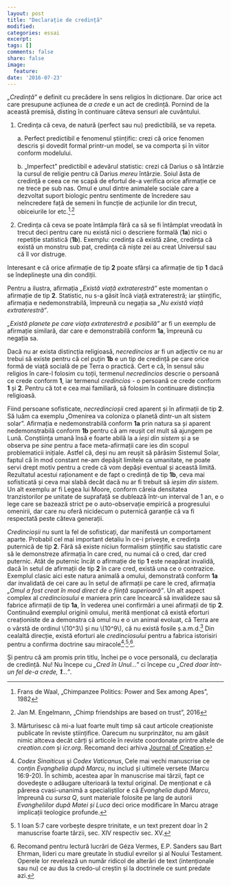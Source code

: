 ```yaml
---
layout: post
title: "Declarație de credință"
modified:
categories: essai
excerpt:  
tags: []
comments: false
share: false
image:
  feature:
date: '2016-07-23'
---
```


*„Credință”* e definit cu precădere în sens religios în dicționare. Dar orice act care presupune acțiunea de *a crede* e un act de credință. Pornind de la această premisă, disting în continuare câteva sensuri ale cuvântului.

1. Credința că ceva, de natură (perfect sau nu) predictibilă, se va repeta.
	
   a. Perfect predictibil e fenomenul științific: crezi că orice fenomen descris și dovedit formal printr-un model, se va comporta și în viitor conform modelului. 
	
   b. „Imperfect” predictibil e adevărul statistic: crezi că Darius o să întârzie la cursul de religie pentru că Darius *mereu* întârzie. Soiul ăsta de credință e ceea ce ne scapă de efortul de-a verifica orice afirmație ce ne trece pe sub nas. Omul e unul dintre animalele sociale care a dezvoltat suport biologic pentru sentimente de încredere sau neîncredere față de semeni în funcție de acțiunile lor din trecut, obiceiurile lor etc.[^1]<sup>,</sup>[^2]

2. Credința că ceva se poate întâmpla fără ca să se fi întâmplat vreodată în trecut deci pentru care nu există nici o descriere formală (**1a**) nici o repetiție statistică (**1b**). Exemplu: credința că există zâne, credința că există un monstru sub pat, credința că niște zei au creat Universul sau că îl vor distruge. 

Interesant e că orice afirmație de tip **2** poate sfârși ca afirmație de tip **1** dacă se îndeplinește una din condiții. 

Pentru a ilustra, afirmația *„Există viață extraterestră”* este momentan o afirmație de tip **2**. Statistic, nu s-a găsit încă viață extraterestră; iar științific, afirmația e nedemonstrabilă, împreună cu negația sa *„Nu există viață extraterestră”*. 

*„Există planete pe care viața extraterestră e posibilă”* ar fi un exemplu de afirmație similară, dar care e demonstrabilă conform **1a**, împreună cu negația sa. 

Dacă nu ar exista distincția religioasă, *necredincios* ar fi un adjectiv ce nu ar trebui să existe pentru că cel puțin **1b** e un tip de credință pe care orice formă de viață socială de pe Terra o practică. Cert e că, în sensul său religios în care-l folosim cu toții, termenul *necredincios* descrie o persoană ce crede conform **1**, iar termenul *credincios* - o persoană ce crede conform **1** și **2**. Pentru că tot e cea mai familiară, să folosim în continuare distincția religioasă.

Fiind persoane sofisticate, *necredincioșii* cred aparent și în afirmații de tip **2**. Să luăm ca exemplu „Omenirea va coloniza o planetă dintr-un alt sistem solar”. Afirmația e nedemonstrabilă conform **1a** prin natura sa și aparent nedemonstrabilă conform **1b** pentru că am reușit cel mult să ajungem pe Lună. Conștiința umană însă e foarte abilă la a *ieși din sistem* și a se observa pe *sine* pentru a face meta-afirmații care ies din scopul problematicii inițiale. Astfel că, deși nu am reușit să părăsim Sistemul Solar, faptul că în mod constant ne-am depășit limitele ca umanitate, ne poate servi drept motiv pentru a crede că vom depăși eventual și această limită. Rezultatul acestui raționament e de fapt o credință de tip **1b**, ceva mai sofisticată și ceva mai slabă decât dacă nu ar fi trebuit să *ieșim din sistem*. Un alt exemplu ar fi Legea lui Moore, conform căreia densitatea tranzistorilor pe unitate de suprafață se dublează într-un interval de 1 an, e o lege care se bazează strict pe o auto-observație empirică a progresului omenirii, dar care nu oferă nicidecum o puternică garanție că va fi respectată peste câteva generații.

*Credincioșii* nu sunt la fel de sofisticați, dar manifestă un comportament aparte. Probabil cel mai important detaliu în ce-i privește, e credința puternică de tip **2**. Fără să existe niciun formalism științific sau statistic care să le demonstreze afirmația în care cred, nu numai că o cred, dar cred puternic. Atât de puternic încât o afirmație de tip **1** este neapărat invalidă, dacă în setul de afirmații de tip **2** în care cred, există una ce o contrazice. Exemplul clasic aici este natura animală a omului, demonstrată conform **1a** dar invalidată de cei care au în setul de afirmații pe care le cred, afirmația *„Omul a fost creat în mod direct de o ființă superioară”*. Un alt aspect complex al *credinciosului* e maniera prin care încearcă să invalideze sau să fabrice afirmații de tip **1a**, în vederea unei confirmări a unei afirmații de tip **2**. Continuând exemplul originii omului, merită menționat că există eforturi creaționiste de a demonstra că omul nu e o un animal evoluat, că Terra are o vârstă de ordinul \\(10^3\\) și nu \\(10^9\\), că nu există fosile ș.a.m.d.[^3] Din cealaltă direcție, există eforturi ale *credinciosului* pentru a fabrica istorisiri pentru a confirma doctrine sau miracole[^4]<sup>,</sup>[^5]<sup>,</sup>[^6]. 

Și pentru că am promis prin titlu, închei pe o voce personală, cu declarația de credință. Nu! Nu începe cu *„Cred în Unul...”* ci începe cu *„Cred doar într-un fel de-a crede, **1**...”*.

[^1]:Frans de Waal, „Chimpanzee Politics: Power and Sex among Apes”, 1982
[^2]:Jan M. Engelmann, „Chimp friendships are based on trust”, 2016
[^3]:Mărturisesc că mi-a luat foarte mult timp să caut articole creaționiste publicate în reviste științifice. Oarecum nu surprinzător, nu am găsit nimic altceva decât cărți și articole în reviste coordonate printre altele de *creation.com* și *icr.org*. Recomand deci arhiva [Journal of Creation](http://creation.com/journal-of-creation).
[^4]:*Codex Sinaiticus* și *Codex Vaticanus*, Cele mai vechi manuscrise ce conțin *Evanghelia după Marcu*, nu includ și ultimele versete (Marcu 16:9-20). În schimb, acestea apar în manuscrise mai târzii, fapt ce dovedește o adăugare ulterioară la textul original. De menționat e că părerea cvasi-unanimă a specialiștilor e că *Evanghelia după Marcu*, împreună cu *sursa Q*, sunt materiale folosite pe larg de autorii *Evangheliilor după Matei și Luca* deci orice modificare în Marcu atrage implicații teologice profunde. 
[^5]:1 Ioan 5:7 care vorbește despre trinitate, e un text prezent doar în 2 manuscrise foarte târzii, sec. XIV respectiv sec. XV.
[^6]:Recomand pentru lectură lucrări de Géza Vermes, E.P. Sanders sau Bart Ehrman, lideri cu mare greutate în studiul evreilor și al Noului Testament. Operele lor revelează un număr ridicol de alterări de text (intenționale sau nu) ce au dus la credo-ul creștin și la doctrinele ce sunt predate azi.

